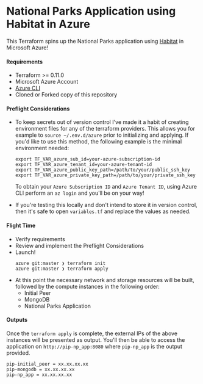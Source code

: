 # National Parks Application using Habitat in Azure

This Terraform spins up the National Parks application using [Habitat](https://www.habitat.sh) in Microsoft Azure!

#### Requirements
* Terraform >= 0.11.0
* Microsoft Azure Account
* [Azure CLI](https://docs.microsoft.com/en-us/cli/azure/install-azure-cli?view=azure-cli-latest)
* Cloned or Forked copy of this repository

#### Preflight Considerations
* To keep secrets out of version control I've made it a habit of creating environment files for any of the terraform providers. This allows you for example to `source ~/.env.d/azure` prior to initializing and applying. If you'd like to use this method, the following example is the minimal environment needed:
  ```
  export TF_VAR_azure_sub_id=your-azure-subscription-id
  export TF_VAR_azure_tenant_id=your-azure-tenant-id
  export TF_VAR_azure_public_key_path=/path/to/your/public_ssh_key
  export TF_VAR_azure_private_key_path=/path/to/your/private_ssh_key
  ```
  To obtain your `Azure Subscription ID` and `Azure Tenant ID`, using Azure CLI perform an `az login` and you'll be on your way!

* If you're testing this locally and don't intend to store it in version control, then it's safe to open `variables.tf` and replace the values as needed.

#### Flight Time
* Verify requirements
* Review and implement the Preflight Considerations
* Launch!
  ```
  azure git:master ❯ terraform init
  azure git:master ❯ terraform apply
  ```
* At this point the necessary network and storage resources will be built, followed by the compute instances in the following order:
  * Initial Peer
  * MongoDB
  * National Parks Application

#### Outputs
Once the `terraform apply` is complete, the external IPs of the above instances will be presented as output. You'll then be able to access the application on `http://pip-np_app:8080` where `pip-np_app` is the output provided.
```
pip-initial_peer = xx.xx.xx.xx
pip-mongodb = xx.xx.xx.xx
pip-np_app = xx.xx.xx.xx
```
